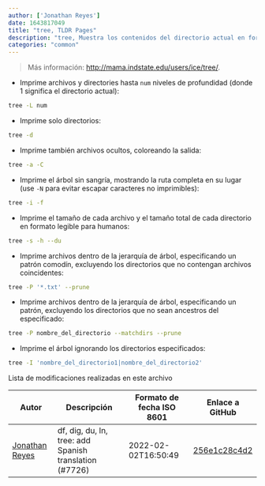 ```yaml
---
author: ['Jonathan Reyes']
date: 1643817049
title: "tree, TLDR Pages"
description: "tree, Muestra los contenidos del directorio actual en forma de árbol."
categories: "common"
---
```

> Más información: <http://mama.indstate.edu/users/ice/tree/>.

- Imprime archivos y directories hasta `num` niveles de profundidad (donde 1 significa el directorio actual):

```bash
tree -L num
```

- Imprime solo directorios:

```bash
tree -d
```

- Imprime también archivos ocultos, coloreando la salida:

```bash
tree -a -C
```

- Imprime el árbol sin sangría, mostrando la ruta completa en su lugar (use `-N` para evitar escapar caracteres no imprimibles):

```bash
tree -i -f
```

- Imprime el tamaño de cada archivo y el tamaño total de cada directorio en formato legible para humanos:

```bash
tree -s -h --du
```

- Imprime archivos dentro de la jerarquía de árbol, especificando un patrón comodín, excluyendo los directorios que no contengan archivos coincidentes:

```bash
tree -P '*.txt' --prune
```

- Imprime archivos dentro de la jerarquía de árbol, especificando un patrón, excluyendo los directorios que no sean ancestros del especificado:

```bash
tree -P nombre_del_directorio --matchdirs --prune
```

- Imprime el árbol ignorando los directorios especificados:

```bash
tree -I 'nombre_del_directorio1|nombre_del_directorio2'
```
Lista de modificaciones realizadas en este archivo


Autor | Descripción | Formato de fecha ISO 8601 | Enlace a GitHub
------|-----|-----|-----
[Jonathan Reyes](mailto:jreyes33@users.noreply.github.com) | df, dig, du, ln, tree: add Spanish translation (#7726) | 2022-02-02T16:50:49 | [256e1c28c4d2](https://github.com/tldr-pages/tldr/commit/256e1c28c4d2924592afb10eafce03fb27612809)


